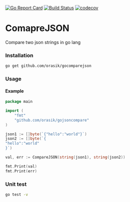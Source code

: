 [![Go Report Card](https://goreportcard.com/badge/github.com/orasik/gocomparejson)](https://goreportcard.com/report/github.com/orasik/gocomparejson)
[![Build Status](https://travis-ci.org/orasik/gocomparejson.svg?branch=master)](https://travis-ci.org/orasik/gocomparejson)
[![codecov](https://codecov.io/gh/orasik/gocomparejson/branch/master/graph/badge.svg)](https://codecov.io/gh/orasik/gocomparejson)

# ComapreJSON

Compare two json strings in go lang


### Installation

```bash
go get github.com/orasik/gocomparejson
```

### Usage

#### Example

```go
package main

import (
    "fmt"
    "github.com/orasik/gojsoncompare"
)

json1 := []byte(`{"hello":"world"}`)
json2 := []byte(`{
"hello":"world"
}`)

val, err := CompareJSON(string(json1), string(json2))

fmt.Print(val)
fmt.Print(err)
```

### Unit test

```bash
go test -v
```
